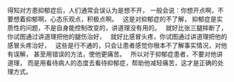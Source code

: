 得知对方患抑郁症后，人们通常会误认为是想不开，
一般会说：你想开点啊，不要想着抑郁啊，心态乐观点，积极点啊。
&nbsp;
这是对抑郁症的不了解，
抑郁症是实质性的问题，不是自身能控制改变的，讲道理没有用的。
&nbsp;
就好比张三腿摔断了，你试图通过讲道理把他的腿伤治好，
&nbsp;
就好比感冒头疼，你试图通过讲道理把他的感冒头疼治好，
&nbsp;
这些是行不通的，只会让患者感觉你根本不了解事实情况，对他有误解，
甚至用错误的方法，使他更痛苦。
&nbsp;
所以对于抑郁症患者，不要对他讲道理，
而是用看待病人的态度去看待抑郁症，帮助他减轻痛苦，这才是正确的处理方式。